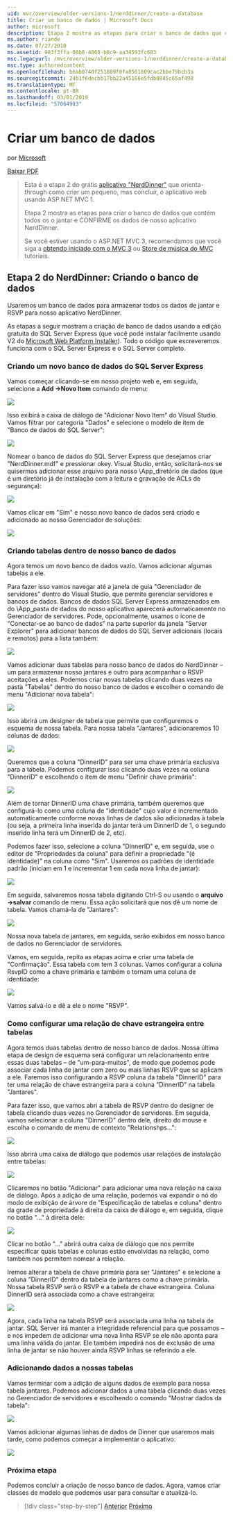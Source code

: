 ```yaml
---
uid: mvc/overview/older-versions-1/nerddinner/create-a-database
title: Criar um banco de dados | Microsoft Docs
author: microsoft
description: Etapa 2 mostra as etapas para criar o banco de dados que contém todos os o jantar e CONFIRME os dados de nosso aplicativo NerdDinner.
ms.author: riande
ms.date: 07/27/2010
ms.assetid: 983f3ffa-08b8-4868-b8c9-aa34593fc683
msc.legacyurl: /mvc/overview/older-versions-1/nerddinner/create-a-database
msc.type: authoredcontent
ms.openlocfilehash: b6ab0740f251889f0fa0561809cac2bbe79bcb3a
ms.sourcegitcommit: 24b1f6decbb17bb22a45166e5fdb0845c65af498
ms.translationtype: MT
ms.contentlocale: pt-BR
ms.lasthandoff: 03/01/2019
ms.locfileid: "57064903"
---
```

<a name="create-a-database"></a>Criar um banco de dados
====================
por [Microsoft](https://github.com/microsoft)

[Baixar PDF](http://aspnetmvcbook.s3.amazonaws.com/aspnetmvc-nerdinner_v1.pdf)

> Esta é a etapa 2 do grátis [aplicativo "NerdDinner"](introducing-the-nerddinner-tutorial.md) que orienta-through como criar um pequeno, mas concluir, o aplicativo web usando ASP.NET MVC 1.
> 
> Etapa 2 mostra as etapas para criar o banco de dados que contém todos os o jantar e CONFIRME os dados de nosso aplicativo NerdDinner.
> 
> Se você estiver usando o ASP.NET MVC 3, recomendamos que você siga a [obtendo iniciado com o MVC 3](../../older-versions/getting-started-with-aspnet-mvc3/cs/intro-to-aspnet-mvc-3.md) ou [Store de música do MVC](../../older-versions/mvc-music-store/mvc-music-store-part-1.md) tutoriais.


## <a name="nerddinner-step-2-creating-the-database"></a>Etapa 2 do NerdDinner: Criando o banco de dados

Usaremos um banco de dados para armazenar todos os dados de jantar e RSVP para nosso aplicativo NerdDinner.

As etapas a seguir mostram a criação de banco de dados usando a edição gratuita do SQL Server Express (que você pode instalar facilmente usando V2 do [Microsoft Web Platform Installer](https://www.microsoft.com/web/downloads/platform.aspx)). Todo o código que escreveremos funciona com o SQL Server Express e o SQL Server completo.

### <a name="creating-a-new-sql-server-express-database"></a>Criando um novo banco de dados do SQL Server Express

Vamos começar clicando-se em nosso projeto web e, em seguida, selecione a **Add -&gt;Novo Item** comando de menu:

![](create-a-database/_static/image1.png)

Isso exibirá a caixa de diálogo de "Adicionar Novo Item" do Visual Studio. Vamos filtrar por categoria "Dados" e selecione o modelo de item de "Banco de dados do SQL Server":

![](create-a-database/_static/image2.png)

Nomear o banco de dados do SQL Server Express que desejamos criar "NerdDinner.mdf" e pressionar okey. Visual Studio, então, solicitará-nos se quisermos adicionar esse arquivo para nosso \App\_diretório de dados (que é um diretório já de instalação com a leitura e gravação de ACLs de segurança):

![](create-a-database/_static/image3.png)

Vamos clicar em "Sim" e nosso novo banco de dados será criado e adicionado ao nosso Gerenciador de soluções:

![](create-a-database/_static/image4.png)

### <a name="creating-tables-within-our-database"></a>Criando tabelas dentro de nosso banco de dados

Agora temos um novo banco de dados vazio. Vamos adicionar algumas tabelas a ele.

Para fazer isso vamos navegar até a janela de guia "Gerenciador de servidores" dentro do Visual Studio, que permite gerenciar servidores e bancos de dados. Bancos de dados SQL Server Express armazenados em do \App\_pasta de dados do nosso aplicativo aparecerá automaticamente no Gerenciador de servidores. Pode, opcionalmente, usamos o ícone de "Conectar-se ao banco de dados" na parte superior da janela "Server Explorer" para adicionar bancos de dados do SQL Server adicionais (locais e remotos) para a lista também:

![](create-a-database/_static/image5.png)

Vamos adicionar duas tabelas para nosso banco de dados do NerdDinner – um para armazenar nosso jantares e outro para acompanhar o RSVP aceitações a eles. Podemos criar novas tabelas clicando duas vezes na pasta "Tabelas" dentro do nosso banco de dados e escolher o comando de menu "Adicionar nova tabela":

![](create-a-database/_static/image6.png)

Isso abrirá um designer de tabela que permite que configuremos o esquema de nossa tabela. Para nossa tabela "Jantares", adicionaremos 10 colunas de dados:

![](create-a-database/_static/image7.png)

Queremos que a coluna "DinnerID" para ser uma chave primária exclusiva para a tabela. Podemos configurar isso clicando duas vezes na coluna "DinnerID" e escolhendo o item de menu "Definir chave primária":

![](create-a-database/_static/image8.png)

Além de tornar DinnerID uma chave primária, também queremos que configurá-lo como uma coluna de "identidade" cujo valor é incrementado automaticamente conforme novas linhas de dados são adicionadas à tabela (ou seja, a primeira linha inserida do jantar terá um DinnerID de 1, o segundo inserido linha terá um DinnerID de 2, etc).

Podemos fazer isso, selecione a coluna "DinnerID" e, em seguida, use o editor de "Propriedades da coluna" para definir a propriedade "(é identidade)" na coluna como "Sim". Usaremos os padrões de identidade padrão (iniciam em 1 e incrementar 1 em cada nova linha de jantar):

![](create-a-database/_static/image9.png)

Em seguida, salvaremos nossa tabela digitando Ctrl-S ou usando o **arquivo -&gt;salvar** comando de menu. Essa ação solicitará que nos dê um nome de tabela. Vamos chamá-la de "Jantares":

![](create-a-database/_static/image10.png)

Nossa nova tabela de jantares, em seguida, serão exibidos em nosso banco de dados no Gerenciador de servidores.

Vamos, em seguida, repita as etapas acima e criar uma tabela de "Confirmação". Essa tabela com tem 3 colunas. Vamos configurar a coluna RsvpID como a chave primária e também o tornam uma coluna de identidade:

![](create-a-database/_static/image11.png)

Vamos salvá-lo e dê a ele o nome "RSVP".

### <a name="setting-up-a-foreign-key-relationship-between-tables"></a>Como configurar uma relação de chave estrangeira entre tabelas

Agora temos duas tabelas dentro de nosso banco de dados. Nossa última etapa de design de esquema será configurar um relacionamento entre essas duas tabelas – de "um-para-muitos", de modo que podemos pode associar cada linha de jantar com zero ou mais linhas RSVP que se aplicam a ele. Faremos isso configurando a RSVP coluna da tabela "DinnerID" para ter uma relação de chave estrangeira para a coluna "DinnerID" na tabela "Jantares".

Para fazer isso, que vamos abri a tabela de RSVP dentro do designer de tabela clicando duas vezes no Gerenciador de servidores. Em seguida, vamos selecionar a coluna "DinnerID" dentro dele, direito do mouse e escolha o comando de menu de contexto "Relationshps...":

![](create-a-database/_static/image12.png)

Isso abrirá uma caixa de diálogo que podemos usar relações de instalação entre tabelas:

![](create-a-database/_static/image13.png)

Clicaremos no botão "Adicionar" para adicionar uma nova relação na caixa de diálogo. Após a adição de uma relação, podemos vai expandir o nó do modo de exibição de árvore de "Especificação de tabelas e coluna" dentro da grade de propriedade à direita da caixa de diálogo e, em seguida, clique no botão "..." à direita dele:

![](create-a-database/_static/image14.png)

Clicar no botão "..." abrirá outra caixa de diálogo que nos permite especificar quais tabelas e colunas estão envolvidas na relação, como também nos permitem nomear a relação.

Iremos alterar a tabela de chave primária para ser "Jantares" e selecione a coluna "DinnerID" dentro da tabela de jantares como a chave primária. Nossa tabela RSVP será o RSVP e a tabela de chave estrangeira. Coluna DinnerID será associada como a chave estrangeira:

![](create-a-database/_static/image15.png)

Agora, cada linha na tabela RSVP será associada uma linha na tabela de jantar. SQL Server irá manter a integridade referencial para que possamos – e nos impedem de adicionar uma nova linha RSVP se ele não aponta para uma linha válida do jantar. Ele também impedirá nos de exclusão de uma linha de jantar se não houver ainda RSVP linhas se referindo a ele.

### <a name="adding-data-to-our-tables"></a>Adicionando dados a nossas tabelas

Vamos terminar com a adição de alguns dados de exemplo para nossa tabela jantares. Podemos adicionar dados a uma tabela clicando duas vezes no Gerenciador de servidores e escolhendo o comando "Mostrar dados da tabela":

![](create-a-database/_static/image16.png)

Vamos adicionar algumas linhas de dados de Dinner que usaremos mais tarde, como podemos começar a implementar o aplicativo:

![](create-a-database/_static/image17.png)

### <a name="next-step"></a>Próxima etapa

Podemos concluir a criação de nosso banco de dados. Agora, vamos criar classes de modelo que podemos usar para consultar e atualizá-lo.

> [!div class="step-by-step"]
> [Anterior](create-a-new-aspnet-mvc-project.md)
> [Próximo](build-a-model-with-business-rule-validations.md)
